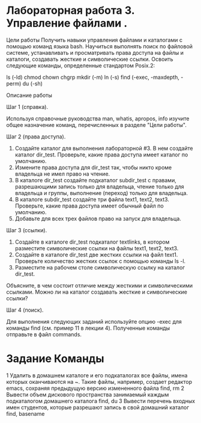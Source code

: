 # Лабораторная работа 3. Управление файлами .

Цели работы
Получить навыки управления файлами и каталогами с помощью команд языка bash. Научиться выполнять поиск по файловой системе, устанавливать и просматривать права доступа на файлы и каталоги, создавать жесткие и символические ссылки. Освоить следующие команды, определенные стандартом Posix.2:

ls (-ld)	chmod	chown	chgrp	mkdir (-m)	ln (-s)	find (-exec, -maxdepth, -perm)	du (-sh)

Описание работы

Шаг 1 (справка).

Используя справочные руководства man, whatis, apropos, info изучите общее назначение команд, перечисленных в разделе "Цели работы".

Шаг 2 (права доступа).

1. Создайте каталог для выполнения лабораторной #3. В нем создайте каталог dir_test. Проверьте, какие права доступа имеет каталог по умолчанию.
2. Измените права доступа для dir_test так, чтобы никто кроме владельца не имел право на чтение.
3. В каталоге dir_test создайте подкаталог subdir_test c правами, разрешающими запись только для владельца, чтение только для владельца и группы, выполнение (переход) только для владельца.
4. В каталоге subdir_test создайте три файла text1, text2, text3. Проверьте, какие права доступа имеет обычный файл по умолчанию.
5. Добавьте для всех трех файлов право на запуск для владельца.

Шаг 3 (ссылки).

1. Создайте в каталоге dir_test подкаталог textlinks, в котором разместите символические ссылки на файлы text1, text2, text3.
2. Создайте в каталоге dir_test две жестких ссылки на файл text1. Проверьте количество жестких ссылок с помощью команды ls -l.
3. Разместите на рабочем столе символическую ссылку на каталог dir_test.

Объясните, в чем состоит отличие между жесткими и символическими ссылками. Можно ли на каталог создавать жесткие и символические ссылки?

Шаг 4 (поиск).

Для выполнения следующих заданий используйте опцию -exec для команды find (см. пример 11 в лекции 4). Полученные команды отправьте в файл commands.

 # 	 Задание 	 Команды 
1	Удалить в домашнем каталоге и его подкаталогах все файлы, имена которых оканчиваются на ~. Такие файлы, например, создает редактор emacs, сохраняя предыдущую версию измененного файла	find, rm
2	Вывести объем дискового пространства занимаемый каждым подкаталогом домашнего каталога	find, du
3	Вывести перечень входных имен студентов, которые разрешают запись в свой домашний каталог	find, basename
